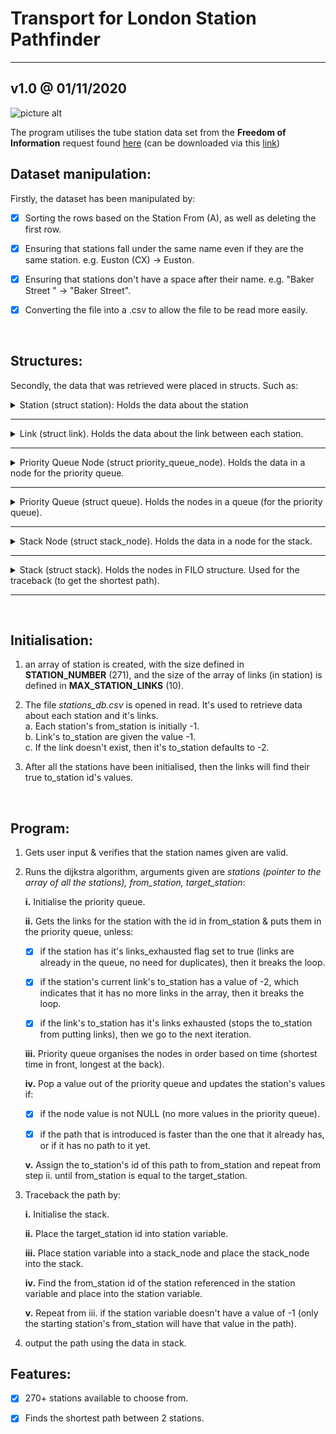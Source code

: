# Transport for London Station Pathfinder #
---
## v1.0 @ 01/11/2020
![picture alt](https://i.ibb.co/D1jGdsm/tfl-logo3.png "TFL")

The program utilises the tube station data set from the __Freedom of Information__ request found [here](https://www.whatdotheyknow.com/request/distance_between_adjacent_underg#incoming-5516) (can be downloaded via this [link](https://www.whatdotheyknow.com/request/1779/response/5516/attach/3/Inter%20station%20database.xls?cookie_passthrough=1))

## Dataset manipulation:
Firstly, the dataset has been manipulated by:
- [x] Sorting the rows based on the Station From (A), as well as deleting the first row.

- [x] Ensuring that stations fall under the same name even if they are the same station. e.g. Euston (CX) → Euston.

- [x] Ensuring that stations don't have a space after their name. e.g. "Baker Street " → "Baker Street".

- [x] Converting the file into a .csv to allow the file to be read more easily.

<br />

## Structures:
Secondly, the data that was retrieved were placed in structs. Such as:

<details><summary> Station (struct station): Holds the data about the station </summary><p>
    
   a. **id**: The index that station has in the array.
   
   b. **name**: Holds the name of the station.
   
   d. **links**: An array of type link that holds data about each link from the station.
    
    
    ... // The following is data about the path that the dijkstra algorithm uses.
    
    
   c. **links_exhausted**: Flag (1 or 0), that indicates whether or not the links from the stations are already in the priority queue.
    
   e. **from_station**: The shortest path from the "starting station" to this station, comes from this station (...→ from_station → id).
   
   f. **from_line**: Holds the string of the name of line.
   
   g. **time**: Holds the time taken to reach this station.
</p></details>

---

<details><summary> Link (struct link). Holds the data about the link between each station. </summary><p>
    
   a. **to_station**: Holds the link's destinations station's id. If it holds is -2 then the link doesn't exist, if -1 then the id still needs to be found.
   
   b. **time**: Holds the time it takes to travel from the station holding the link to the to_station.
  
   c. **distance**: Holds the distance between the from the station holding the link and the to_station.
   
   d. **line**: Holds the name of the line that this link uses.
   
   e. **destination**: Holds the name of the to_station. Used to fetch the to_station after all the stations have retrieved the required data.
   
   f. **direction**: Direction of where the train is going (Northbound, Southbound, Eastbound, Westbound etc.)
</p></details>

---

<details><summary> Priority Queue Node (struct priority_queue_node). Holds the data in a node for the priority queue. </summary><p>
    
   a. **from_station_id**: holds the data about the starting station of the link.
   
   b. **to_station**: holds the data about the destination station of the link.
   
   c. **link_id**: the index of the link in the station struct of the from_station_id's station:
   
   d. **time**: the time it takes to traverse this link.
   
   e. *priority_queue_node* **∗next**: holds the pointer of the next node in the queue.
    
</p></details>

---

<details><summary> Priority Queue (struct queue). Holds the nodes in a queue (for the priority queue). </summary><p>
    
   a. *priority_queue_node* **∗head**: holds the pointer of the starting node of the queue.
   
</p></details>

---

<details><summary> Stack Node (struct stack_node). Holds the data in a node for the stack. </summary><p>
    
   a. **to_station**: holds the id of the next station.
   b. *stack_node* **∗next**: holds the pointer of the next node in the stack.
   
</p></details>

---

<details><summary> Stack (struct stack). Holds the nodes in FILO structure. Used for the traceback (to get the shortest path). </summary><p>
    
   a. *stack_node* **∗head**: holds the pointer to the first node in the stack.
 
</p></details>

---

<br />

## Initialisation: 

1. an array of station is created, with the size defined in **STATION_NUMBER** (271), and the size of the array of links (in station) is defined in **MAX_STATION_LINKS** (10).

2. The file *stations_db.csv* is opened in read. It's used to retrieve data about each station and it's links.   
    a. Each station's from_station is initially -1.  
    b. Link's to_station are given the value -1.  
    c. If the link doesn't exist, then it's to_station defaults to -2.

3. After all the stations have been initialised, then the links will find their true to_station id's values.

<br />
  
  
## Program:

1. Gets user input & verifies that the station names given are valid.

2. Runs the dijkstra algorithm, arguments given are *stations (pointer to the array of all the stations), from_station, target_station*:

    **i.** Initialise the priority queue.
    
    **ii.** Gets the links for the station with the id in from_station & puts them in the priority queue, unless:
        
      - [x] if the station has it's links_exhausted flag set to true (links are already in the queue, no need for duplicates), then it breaks the loop.
      
      - [x] if the station's current link's to_station has a value of -2, which indicates that it has no more links in the array, then it breaks the loop.
      
      - [x] if the link's to_station has it's links exhausted (stops the to_station from putting links), then we go to the next iteration.
    
    **iii.** Priority queue organises the nodes in order based on time (shortest time in front, longest at the back).
    
    **iv.** Pop a value out of the priority queue and updates the station's values if:
    
      - [x] if the node value is not NULL (no more values in the priority queue).
      
      - [x] if the path that is introduced is faster than the one that it already has, or if it has no path to it yet.
    
    **v.** Assign the to_station's id of this path to from_station and repeat from step ii. until from_station is equal to the target_station.
    
3. Traceback the path by:

    **i.** Initialise the stack.

    **ii.** Place the target_station id into station variable.
    
    **iii.** Place station variable into a stack_node and place the stack_node into the stack.
    
    **iv.** Find the from_station id of the station referenced in the station variable and place into the station variable.
    
    **v.**  Repeat from iii. if the station variable doesn't have a value of -1 (only the starting station's from_station will have that value in the path).

4. output the path using the data in stack.
      

Features:
------
- [x] 270+ stations available to choose from.

- [x] Finds the shortest path between 2 stations.



    



